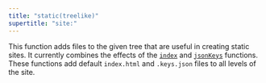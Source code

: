 ```yaml
---
title: "static(treelike)"
supertitle: "site:"
---
```


This function adds files to the given tree that are useful in creating static sites. It currently combines the effects of the [`index`](index.html) and [`jsonKeys`](jsonKeys.html) functions. These functions add default `index.html` and `.keys.json` files to all levels of the site.
